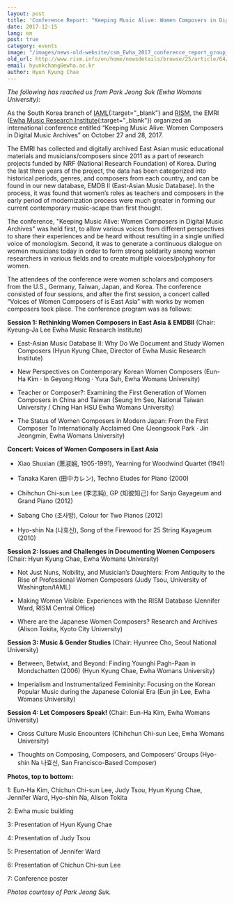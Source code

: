 ```yaml
---
layout: post
title: 'Conference Report: "Keeping Music Alive: Women Composers in Digital Music Archives"'
date: 2017-12-15
lang: en
post: true
category: events
image: "/images/news-old-website/csm_Ewha_2017_conference_report_group_227dbe9a5a.jpg"
old_url: http://www.rism.info/en/home/newsdetails/browse/25/article/64/conference-report-keeping-music-alive-women-composers-in-digital-music-archives.html
email: hyunkchang@ewha.ac.kr
author: Hyun Kyung Chae
---
```


_The following has reached us from Park Jeong Suk (Ewha Womans University):_

As the South Korea branch of [IAML](http://www.iaml.info/national-branches/south-korea){:target="_blank"} and [RISM](http://ewha.kor.rism.info/index.php?id=531), the EMRI ([Ewha Music Research Institute](http://my.ewha.ac.kr/musicieen/){:target="_blank"}) organized an international conference entitled “Keeping Music Alive: Women Composers in Digital Music Archives” on October 27 and 28, 2017.

The EMRI has collected and digitally archived East Asian music educational materials and musicians/composers since 2011 as a part of research projects funded by NRF (National Research Foundation) of Korea. During the last three years of the project, the data has been categorized into historical periods, genres, and composers from each country, and can be found in our new database, EMDB II (East-Asian Music Database). In the process, it was found that women’s roles as teachers and composers in the early period of modernization process were much greater in forming our current contemporary music-scape than first thought.

The conference, "Keeping Music Alive: Women Composers in Digital Music Archives" was held first, to allow various voices from different perspectives to share their experiences and be heard without resulting in a single unified voice of monologism. Second, it was to generate a continuous dialogue on women musicians today in order to form strong solidarity among women researchers in various fields and to create multiple voices/polyphony for women.

The attendees of the conference were women scholars and composers from the U.S., Germany, Taiwan, Japan, and Korea. The conference consisted of four sessions, and after the first session, a concert called “Voices of Women Composers of is East Asia” with works by women composers took place. The conference program was as follows:

**Session 1: Rethinking Women Composers in East Asia & EMDBII** (Chair: Kyeung-Ja Lee Ewha Music Research Institute)

- East-Asian Music Database Ⅱ: Why Do We Document and Study Women Composers (Hyun Kyung Chae, Director of Ewha Music Research Institute)

- New Perspectives on Contemporary Korean Women Composers (Eun-Ha Kim · In Geyong Hong · Yura Suh, Ewha Womans University)

- Teacher or Composer?: Examining the First Generation of Women Composers in China and Taiwan (Seung Im Seo, National Taiwan University / Ching Han HSU Ewha Womans University)

- The Status of Women Composers in Modern Japan: From the First Composer To Internationally Acclaimed One (Jeongsook Park · Jin Jeongmin, Ewha Womans University)

**Concert: Voices of Women Composers in East Asia**

- Xiao Shuxian (萧淑娴, 1905-1991), Yearning for Woodwind Quartet (1941)

- Tanaka Karen (田中カレン), Techno Etudes for Piano (2000)

- Chihchun Chi-sun Lee (李志純), GP (知彼知己) for Sanjo Gayageum and Grand Piano (2012)

- Sabang Cho (조사방), Colour for Two Pianos (2012)

- Hyo-shin Na (나효신), Song of the Firewood for 25 String Kayageum (2010)

**Session 2: Issues and Challenges in Documenting Women Composers** (Chair: Hyun Kyung Chae, Ewha Womans University)

- Not Just Nuns, Nobility, and Musician’s Daughters: From Antiquity to the Rise of Professional Women Composers (Judy Tsou, University of Washington/IAML)

- Making Women Visible: Experiences with the RISM Database (Jennifer Ward, RISM Central Office)

- Where are the Japanese Women Composers? Research and Archives (Alison Tokita, Kyoto City University)

**Session 3: Music & Gender Studies** (Chair: Hyunree Cho, Seoul National University)

- Between, Betwixt, and Beyond: Finding Younghi Pagh-Paan in Mondschatten (2006) (Hyun Kyung Chae, Ewha Womans University)

- Imperialism and Instrumentalized Femininity: Focusing on the Korean Popular Music during the Japanese Colonial Era (Eun jin Lee, Ewha Womans University)

**Session 4: Let Composers Speak!** (Chair: Eun-Ha Kim, Ewha Womans University)

- Cross Culture Music Encounters (Chihchun Chi-sun Lee, Ewha Womans University)

- Thoughts on Composing, Composers, and Composers’ Groups (Hyo-shin Na 나효신, San Francisco-Based Composer)


**Photos, top to bottom:**

1: Eun-Ha Kim, Chichun Chi-sun Lee, Judy Tsou, Hyun Kyung Chae, Jennifer Ward, Hyo-shin Na, Alison Tokita

2: Ewha music building

3: Presentation of Hyun Kyung Chae

4: Presentation of Judy Tsou

5: Presentation of Jennifer Ward

6: Presentation of Chichun Chi-sun Lee

7: Conference poster

_Photos courtesy of_ _Park Jeong Suk._
